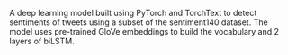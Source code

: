 A deep learning model built using PyTorch and TorchText to detect sentiments of tweets using a subset of the sentiment140 dataset. The model uses pre-trained GloVe embeddings to build the vocabulary and 2 layers of biLSTM.
